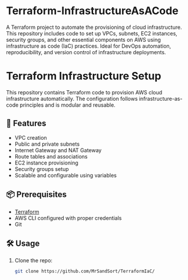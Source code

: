 # Terraform-InfrastructureAsACode
 A Terraform project to automate the provisioning of cloud infrastructure. This repository includes code to set up VPCs, subnets, EC2 instances, security groups, and other essential components on AWS using infrastructure as code (IaC) practices. Ideal for DevOps automation, reproducibility, and version control of infrastructure deployments.
# Terraform Infrastructure Setup

This repository contains Terraform code to provision AWS cloud infrastructure automatically. The configuration follows infrastructure-as-code principles and is modular and reusable.

## 🚀 Features

- VPC creation
- Public and private subnets
- Internet Gateway and NAT Gateway
- Route tables and associations
- EC2 instance provisioning
- Security groups setup
- Scalable and configurable using variables

## 📦 Prerequisites

- [Terraform](https://www.terraform.io/downloads)
- AWS CLI configured with proper credentials
- Git

## 🛠 Usage

1. Clone the repo:

   ```bash
   git clone https://github.com/MrSandSort/TerraformIaC/
